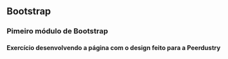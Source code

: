 ## Bootstrap
### Pimeiro módulo de Bootstrap
#### Exercício desenvolvendo a página com o design feito para a Peerdustry

